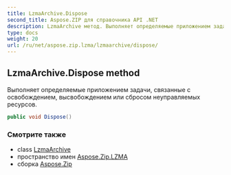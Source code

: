 ```yaml
---
title: LzmaArchive.Dispose
second_title: Aspose.ZIP для справочника API .NET
description: LzmaArchive метод. Выполняет определяемые приложением задачи связанные с освобождением высвобождением или сбросом неуправляемых ресурсов.
type: docs
weight: 20
url: /ru/net/aspose.zip.lzma/lzmaarchive/dispose/
---
```

## LzmaArchive.Dispose method

Выполняет определяемые приложением задачи, связанные с освобождением, высвобождением или сбросом неуправляемых ресурсов.

```csharp
public void Dispose()
```

### Смотрите также

* class [LzmaArchive](../)
* пространство имен [Aspose.Zip.LZMA](../../lzmaarchive/)
* сборка [Aspose.Zip](../../../)


